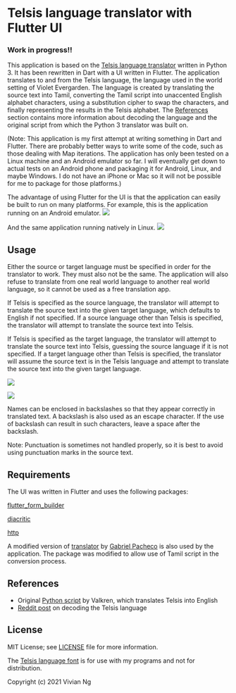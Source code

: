 # Telsis language translator with Flutter UI

### Work in progress!!

This application is based on the [Telsis language translator](https://github.com/vivian-ng/telsis_translator) written in Python 3. It has been rewritten in Dart with a UI written in Flutter. The application translates to and from the Telsis language, the language used in the world setting of Violet Evergarden. The language is created by translating the source text into Tamil, converting the Tamil script into unaccented English alphabet characters, using a substitution cipher to swap the characters, and finally representing the results in the Telsis alphabet. The [References](#references) section contains more information about decoding the language and the original script from which the Python 3 translator was built on.

(Note: This application is my first attempt at writing something in Dart and Flutter. There are probably better ways to write some of the code, such as those dealing with Map iterations. The application has only been tested on a Linux machine and an Android emulator so far. I will eventually get down to actual tests on an Android phone and packaging it for Android, Linux, and maybe Windows. I do not have an iPhone or Mac so it will not be possible for me to package for those platforms.)

The advantage of using Flutter for the UI is that the application can easily be built to run on many platforms. For example, this is the application running on an Android emulator.
![](screenshots/onAndroidEmulator.png)


And the same application running natively in Linux.
![](screenshots/onLinux.png)
## Usage
Either the source or target language must be specified in order for the translator to work. They must also not be the same. The application will also refuse to translate from one real world language to another real world language, so it cannot be used as a free translation app.

If Telsis is specified as the source language, the translator will attempt to translate the source text into the given target language, which defaults to English if not specified. If a source language other than Telsis is specified, the translator will attempt to translate the source text into Telsis.

If Telsis is specified as the target language, the translator will attempt to translate the source text into Telsis, guessing the source language if it is not specified. If a target language other than Telsis is specified, the translator will assume the source text is in the Telsis language and attempt to translate the source text into the given target language.

![](screenshots/fromJAtoTEL.png)


![](screenshots/fromTELtoJA.png)


Names can be enclosed in backslashes so that they appear correctly in translated text. A backslash is also used as an escape character. If the use of backslash can result in such characters, leave a space after the backslash.

Note: Punctuation is sometimes not handled properly, so it is best to avoid using punctuation marks in the source text.

## Requirements
The UI was written in Flutter and uses the following packages:

[flutter_form_builder](https://pub.dev/packages/flutter_form_builder)

[diacritic](https://pub.dev/packages/diacritic)

[http](https://pub.dev/packages/http)


A modified version of [translator](https://pub.dev/packages/translator)
by [Gabriel Pacheco](https://github.com/gabrielpacheco23) is also used by the application. The package was modified to allow use of Tamil script in the conversion process.

## References
- Original [Python script](https://repl.it/@ValkrenDarklock/NunkishTrans) by Valkren, which translates Telsis into English
- [Reddit post](https://www.reddit.com/r/anime/comments/88bbob/violet_evergarden_alphabet_and_language_part_2/) on decoding the Telsis language

## License
MIT License; see [LICENSE](LICENSE) file for more information.

The [Telsis language font](fonts/TelsisTyped.otf) is for use with my programs and not for distribution.


Copyright (c) 2021 Vivian Ng
